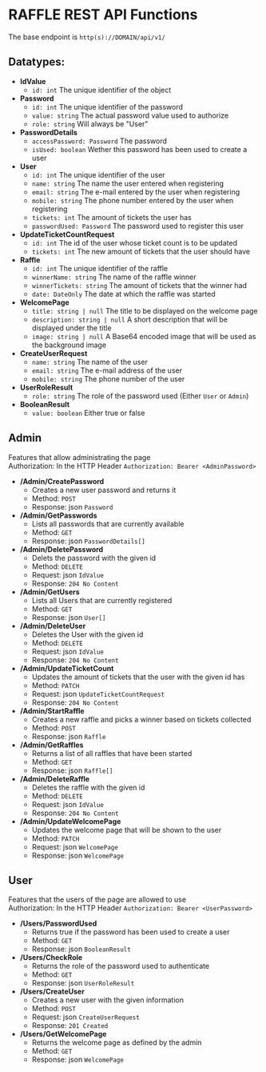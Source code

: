 # RAFFLE REST API Functions
The base endpoint is `http(s)://DOMAIN/api/v1/`

## Datatypes:
- **IdValue**
    - `id: int` The unique identifier of the object
- **Password**
    - `id: int` The unique identifier of the password
    - `value: string` The actual password value used to authorize
    - `role: string` Will always be "User"
- **PasswordDetails**
    - `accessPassword: Password` The password
    - `isUsed: boolean` Wether this password has been used to create a user
- **User**
    - `id: int` The unique identifier of the user
    - `name: string` The name the user entered when registering
    - `email: string` The e-mail entered by the user when registering
    - `mobile: string` The phone number entered by the user when registering
    - `tickets: int` The amount of tickets the user has
    - `passwordUsed: Password` The password used to register this user
- **UpdateTicketCountRequest**
    - `id: int` The id of the user whose ticket count is to be updated
    - `tickets: int` The new amount of tickets that the user should have
- **Raffle**
    - `id: int` The unique identifier of the raffle
    - `winnerName: string` The name of the raffle winner
    - `winnerTickets: string` The amount of tickets that the winner had
    - `date: DateOnly` The date at which the raffle was started
- **WelcomePage**
    - `title: string | null` The title to be displayed on the welcome page
    - `description: string | null` A short description that will be displayed under the title
    - `image: string | null` A Base64 encoded image that will be used as the background image 
- **CreateUserRequest**
    - `name: string` The name of the user 
    - `email: string` The e-mail address of the user
    - `mobile: string` The phone number of the user
- **UserRoleResult**
    - `role: string` The role of the password used (Either `User` or `Admin`)
- **BooleanResult**
    - `value: boolean` Either true or false

## Admin
Features that allow administrating the page  
Authorization: In the HTTP Header `Authorization: Bearer <AdminPassword>`  
- **/Admin/CreatePassword**
    - Creates a new user password and returns it
    - Method: `POST`
    - Response: json `Password`
- **/Admin/GetPasswords**
    - Lists all passwords that are currently available
    - Method: `GET`
    - Response: json `PasswordDetails[]`
- **/Admin/DeletePassword**
    - Delets the password with the given id
    - Method: `DELETE`
    - Request: json `IdValue`
    - Response: `204 No Content`
- **/Admin/GetUsers**
    - Lists all Users that are currently registered
    - Method: `GET`
    - Response: json `User[]`
- **/Admin/DeleteUser**
    - Deletes the User with the given id
    - Method: `DELETE`
    - Request: json `IdValue`
    - Response: `204 No Content`
- **/Admin/UpdateTicketCount**
    - Updates the amount of tickets that the user with the given id has
    - Method: `PATCH`
    - Request: json `UpdateTicketCountRequest`
    - Response: `204 No Content`
- **/Admin/StartRaffle**
    - Creates a new raffle and picks a winner based on tickets collected
    - Method: `POST`
    - Response: json `Raffle`
- **/Admin/GetRaffles**
    - Returns a list of all raffles that have been started
    - Method: `GET`
    - Response: json `Raffle[]`
- **/Admin/DeleteRaffle**
    - Deletes the raffle with the given id
    - Method: `DELETE`
    - Request: json `IdValue`
    - Response: `204 No Content`
- **/Admin/UpdateWelcomePage**
    - Updates the welcome page that will be shown to the user
    - Method: `PATCH`
    - Request: json `WelcomePage`
    - Response: json `WelcomePage`

## User
Features that the users of the page are allowed to use  
Authorization: In the HTTP Header `Authorization: Bearer <UserPassword>`  
- **/Users/PasswordUsed**
    - Returns true if the password has been used to create a user
    - Method: `GET`
    - Response: json `BooleanResult`
- **/Users/CheckRole**
    - Returns the role of the password used to authenticate
    - Method: `GET`
    - Response: json `UserRoleResult`
- **/Users/CreateUser**
    - Creates a new user with the given information
    - Method: `POST`
    - Request: json `CreateUserRequest`
    - Response: `201 Created`
- **/Users/GetWelcomePage**
    - Returns the welcome page as defined by the admin
    - Method: `GET`
    - Response: json `WelcomePage`